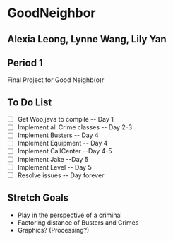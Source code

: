 # GoodNeighbor
## Alexia Leong, Lynne Wang, Lily Yan
## Period 1

Final Project for Good Neighb(o)r

## To Do List 

- [ ] Get Woo.java to compile -- Day 1
- [ ] Implement all Crime classes  -- Day 2-3
- [ ] Implement Busters -- Day 4
- [ ] Implement Equipment -- Day 4
- [ ] Implement CallCenter --Day 4-5
- [ ] Implement Jake --Day 5
- [ ] Implement Level -- Day 5
- [ ] Resolve issues -- Day forever

## Stretch Goals

- Play in the perspective of a criminal
- Factoring distance of Busters and Crimes
- Graphics? (Processing?)







